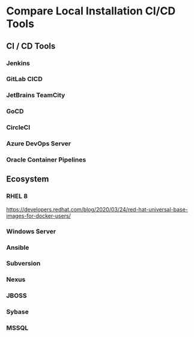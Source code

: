 # Compare Local Installation CI/CD Tools

## CI / CD Tools
### Jenkins
### GitLab CICD
### JetBrains TeamCity
### GoCD
### CircleCI
### Azure DevOps Server
### Oracle Container Pipelines

## Ecosystem

### RHEL 8
https://developers.redhat.com/blog/2020/03/24/red-hat-universal-base-images-for-docker-users/

### Windows Server
### Ansible
### Subversion
### Nexus
### JBOSS
### Sybase
### MSSQL
